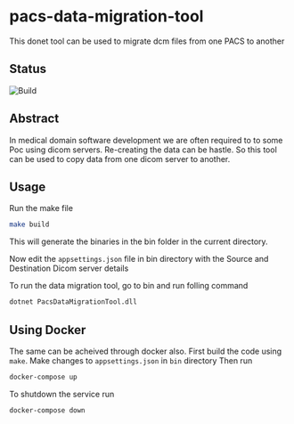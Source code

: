 # pacs-data-migration-tool
 This donet tool can be used to migrate dcm files from one PACS to another

## Status
![Build](https://github.com/arjunraghurama/pacs-data-migration-tool/workflows/CI%20pipeline/badge.svg)

## Abstract 
In medical domain software development we are often required to to some Poc using dicom servers.
Re-creating the data can be hastle. So this tool can be used to copy data from one dicom server to another.

## Usage
Run the make file
```bash
make build
```

This will generate the binaries in the bin folder in the current directory.

Now edit the `appsettings.json` file in bin directory with the Source and Destination Dicom server details

To run the data migration tool, go to bin and run folling command
```bash
dotnet PacsDataMigrationTool.dll
```

## Using Docker
The same can be acheived through docker also.
First build the code using `make`.
Make changes to `appsettings.json` in `bin` directory
Then run 
```bash 
docker-compose up
```
To shutdown the service run 
```bash 
docker-compose down
```
    
